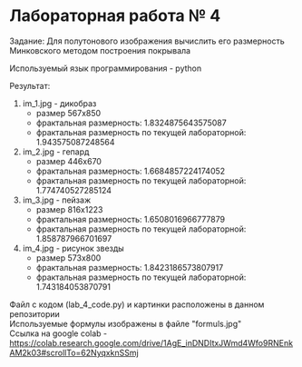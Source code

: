 # Лабораторная работа № 4
Задание: Для  полутонового  изображения  вычислить  его  размерность  Минковского  методом построения покрывала

Используемый язык программирования - python


Результат:
1. im_1.jpg - дикобраз 
	- размер 567х850 
	- фрактальная размерность:  1.8324875643575087
	- фрактальная размерность по текущей лабораторной: 1.943575087248564
2. im_2.jpg - гепард
	- размер 446х670 
	- фрактальная размерность:  1.6684857224174052
	- фрактальная размерность по текущей лабораторной: 1.774740527285124
3. im_3.jpg - пейзаж
	- размер 816х1223 
	- фрактальная размерность:  1.6508016966777879
	- фрактальная размерность по текущей лабораторной: 1.858787966701697
4. im_4.jpg - рисунок звезды
	- размер 573х800 
	- фрактальная размерность:  1.8423186573807917
	- фрактальная размерность по текущей лабораторной: 1.743184053870791

Файл с кодом (lab_4_code.py) и картинки расположены в данном репозитории\
Используемые формулы изображены в файле "formuls.jpg" \
Ссылка на google colab - https://colab.research.google.com/drive/1AgE_inDNDItxJWmd4Wfo9RNEnkAM2k03#scrollTo=62NyqxknSSmj


